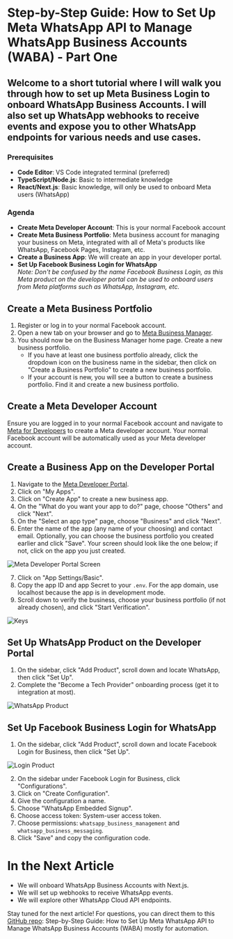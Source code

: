 # Step-by-Step Guide: How to Set Up Meta WhatsApp API to Manage WhatsApp Business Accounts (WABA) - Part One

## Welcome to a short tutorial where I will walk you through how to set up Meta Business Login to onboard WhatsApp Business Accounts. I will also set up WhatsApp webhooks to receive events and expose you to other WhatsApp endpoints for various needs and use cases.

### Prerequisites
- **Code Editor**: VS Code integrated terminal (preferred)
- **TypeScript/Node.js**: Basic to intermediate knowledge
- **React/Next.js**: Basic knowledge, will only be used to onboard Meta users (WhatsApp)

### Agenda
- **Create Meta Developer Account**: This is your normal Facebook account
- **Create Meta Business Portfolio**: Meta business account for managing your business on Meta, integrated with all of Meta's products like WhatsApp, Facebook Pages, Instagram, etc.
- **Create a Business App**: We will create an app in your developer portal.
- **Set Up Facebook Business Login for WhatsApp**<br>
  *Note: Don't be confused by the name Facebook Business Login, as this Meta product on the developer portal can be used to onboard users from Meta platforms such as WhatsApp, Instagram, etc.*

## Create a Meta Business Portfolio
1. Register or log in to your normal Facebook account.
2. Open a new tab on your browser and go to [Meta Business Manager](https://business.facebook.com/).
3. You should now be on the Business Manager home page. Create a new business portfolio.
   - If you have at least one business portfolio already, click the dropdown icon on the business name in the sidebar, then click on "Create a Business Portfolio" to create a new business portfolio.
   - If your account is new, you will see a button to create a business portfolio. Find it and create a new business portfolio.

## Create a Meta Developer Account
Ensure you are logged in to your normal Facebook account and navigate to [Meta for Developers](https://developers.facebook.com/) to create a Meta developer account. Your normal Facebook account will be automatically used as your Meta developer account.

## Create a Business App on the Developer Portal
1. Navigate to the [Meta Developer Portal](https://developers.facebook.com/).
2. Click on "My Apps".
3. Click on "Create App" to create a new business app.
4. On the "What do you want your app to do?" page, choose "Others" and click "Next".
5. On the "Select an app type" page, choose "Business" and click "Next".
6. Enter the name of the app (any name of your choosing) and contact email. Optionally, you can choose the business portfolio you created earlier and click "Save". Your screen should look like the one below; if not, click on the app you just created.

![Meta Developer Portal Screen](./assets/meta-developer-portal-screen.png)

7. Click on "App Settings/Basic".
8. Copy the app ID and app Secret to your `.env`. For the app domain, use localhost because the app is in development mode.
9. Scroll down to verify the business, choose your business portfolio (if not already chosen), and click "Start Verification".

![Keys](./assets/keys.png)

## Set Up WhatsApp Product on the Developer Portal
1. On the sidebar, click "Add Product", scroll down and locate WhatsApp, then click "Set Up".
2. Complete the "Become a Tech Provider" onboarding process (get it to integration at most).

![WhatsApp Product](./assets/whatsapp-product.png)

## Set Up Facebook Business Login for WhatsApp
1. On the sidebar, click "Add Product", scroll down and locate Facebook Login for Business, then click "Set Up".

![Login Product](./assets/login-product.png)

2. On the sidebar under Facebook Login for Business, click "Configurations".
3. Click on "Create Configuration".
4. Give the configuration a name.
5. Choose "WhatsApp Embedded Signup".
6. Choose access token: System-user access token.
7. Choose permissions: `whatsapp_business_management` and `whatsapp_business_messaging`.
8. Click "Save" and copy the configuration code.

# In the Next Article
- We will onboard WhatsApp Business Accounts with Next.js.
- We will set up webhooks to receive WhatsApp events.
- We will explore other WhatsApp Cloud API endpoints.

Stay tuned for the next article! For questions, you can direct them to this [GitHub repo](https://github.com/sammy0055/tutorial_examples/tree/main/meta_whatsapp_api_for_business): Step-by-Step Guide: How to Set Up Meta WhatsApp API to Manage WhatsApp Business Accounts (WABA) mostly for automation.
